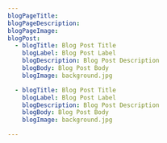```yaml
---
blogPageTitle:
blogPageDescription:
blogPageImage:
blogPost:
  - blogTitle: Blog Post Title
    blogLabel: Blog Post Label
    blogDescription: Blog Post Description
    blogBody: Blog Post Body
    blogImage: background.jpg

  - blogTitle: Blog Post Title
    blogLabel: Blog Post Label
    blogDescription: Blog Post Description
    blogBody: Blog Post Body
    blogImage: background.jpg

---
```

